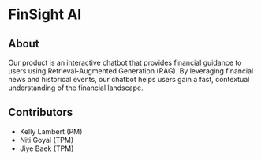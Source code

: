# FinSight AI

## About

Our product is an interactive chatbot that provides financial guidance to users using Retrieval-Augmented Generation (RAG). By leveraging financial news and historical events, our chatbot helps users gain a fast, contextual understanding of the financial landscape.

## Contributors

- Kelly Lambert (PM)
- Niti Goyal (TPM)
- Jiye Baek (TPM)
